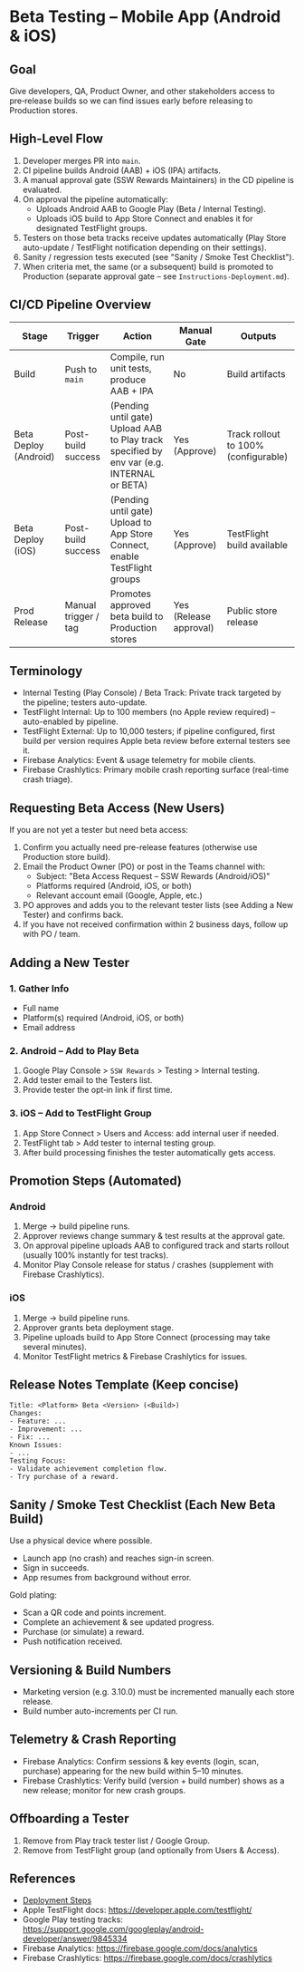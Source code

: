 # Beta Testing – Mobile App (Android & iOS)

## Goal
Give developers, QA, Product Owner, and other stakeholders access to pre‑release builds so we can find issues early before releasing to Production stores.

## High-Level Flow
1. Developer merges PR into `main`.
2. CI pipeline builds Android (AAB) + iOS (IPA) artifacts.
3. A manual approval gate (SSW Rewards Maintainers) in the CD pipeline is evaluated.
4. On approval the pipeline automatically:
   * Uploads Android AAB to Google Play (Beta / Internal Testing).
   * Uploads iOS build to App Store Connect and enables it for designated TestFlight groups.
5. Testers on those beta tracks receive updates automatically (Play Store auto-update / TestFlight notification depending on their settings).
6. Sanity / regression tests executed (see "Sanity / Smoke Test Checklist").
7. When criteria met, the same (or a subsequent) build is promoted to Production (separate approval gate – see `Instructions-Deployment.md`).

## CI/CD Pipeline Overview
| Stage | Trigger | Action | Manual Gate | Outputs |
|-------|---------|--------|-------------|---------|
| Build | Push to `main` | Compile, run unit tests, produce AAB + IPA | No | Build artifacts |
| Beta Deploy (Android) | Post-build success | (Pending until gate) Upload AAB to Play track specified by env var (e.g. INTERNAL or BETA) | Yes (Approve) | Track rollout to 100% (configurable) |
| Beta Deploy (iOS) | Post-build success | (Pending until gate) Upload to App Store Connect, enable TestFlight groups | Yes (Approve) | TestFlight build available |
| Prod Release | Manual trigger / tag | Promotes approved beta build to Production stores | Yes (Release approval) | Public store release |

## Terminology
* Internal Testing (Play Console) / Beta Track: Private track targeted by the pipeline; testers auto-update.
* TestFlight Internal: Up to 100 members (no Apple review required) – auto-enabled by pipeline.
* TestFlight External: Up to 10,000 testers; if pipeline configured, first build per version requires Apple beta review before external testers see it.
* Firebase Analytics: Event & usage telemetry for mobile clients.
* Firebase Crashlytics: Primary mobile crash reporting surface (real-time crash triage).

## Requesting Beta Access (New Users)
If you are not yet a tester but need beta access:
1. Confirm you actually need pre-release features (otherwise use Production store build).
2. Email the Product Owner (PO) or post in the Teams channel with:
   * Subject: "Beta Access Request – SSW Rewards (Android/iOS)"
   * Platforms required (Android, iOS, or both)
   * Relevant account email (Google, Apple, etc.)
3. PO approves and adds you to the relevant tester lists (see Adding a New Tester) and confirms back.
4. If you have not received confirmation within 2 business days, follow up with PO / team.

## Adding a New Tester
### 1. Gather Info
* Full name
* Platform(s) required (Android, iOS, or both)
* Email address

### 2. Android – Add to Play Beta
1. Google Play Console > `SSW Rewards` > Testing > Internal testing.
2. Add tester email to the Testers list.
3. Provide tester the opt‑in link if first time.

### 3. iOS – Add to TestFlight Group
1. App Store Connect > Users and Access: add internal user if needed.
2. TestFlight tab > Add tester to internal testing group.
3. After build processing finishes the tester automatically gets access.

## Promotion Steps (Automated)
### Android
1. Merge -> build pipeline runs.
2. Approver reviews change summary & test results at the approval gate.
3. On approval pipeline uploads AAB to configured track and starts rollout (usually 100% instantly for test tracks).
4. Monitor Play Console release for status / crashes (supplement with Firebase Crashlytics).

### iOS
1. Merge -> build pipeline runs.
2. Approver grants beta deployment stage.
3. Pipeline uploads build to App Store Connect (processing may take several minutes).
4. Monitor TestFlight metrics & Firebase Crashlytics for issues.

## Release Notes Template (Keep concise)
```
Title: <Platform> Beta <Version> (<Build>)
Changes:
- Feature: ...
- Improvement: ...
- Fix: ...
Known Issues:
- ...
Testing Focus:
- Validate achievement completion flow.
- Try purchase of a reward.
```

## Sanity / Smoke Test Checklist (Each New Beta Build)
Use a physical device where possible.
- Launch app (no crash) and reaches sign-in screen.
- Sign in succeeds.
- App resumes from background without error.

Gold plating:

- Scan a QR code and points increment.
- Complete an achievement & see updated progress.
- Purchase (or simulate) a reward.
- Push notification received.

## Versioning & Build Numbers
- Marketing version (e.g. 3.10.0) must be incremented manually each store release.
- Build number auto-increments per CI run.

## Telemetry & Crash Reporting
- Firebase Analytics: Confirm sessions & key events (login, scan, purchase) appearing for the new build within 5–10 minutes.
- Firebase Crashlytics: Verify build (version + build number) shows as a new release; monitor for new crash groups.

## Offboarding a Tester
1. Remove from Play track tester list / Google Group.
2. Remove from TestFlight group (and optionally from Users & Access).

## References
- [Deployment Steps](Instructions-Deployment.md)
- Apple TestFlight docs: https://developer.apple.com/testflight/
- Google Play testing tracks: https://support.google.com/googleplay/android-developer/answer/9845334
- Firebase Analytics: https://firebase.google.com/docs/analytics
- Firebase Crashlytics: https://firebase.google.com/docs/crashlytics

